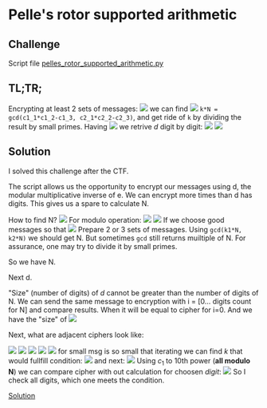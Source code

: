 # Pelle's rotor supported arithmetic

## Challenge

Script file [pelles_rotor_supported_arithmetic.py](pelles_rotor_supported_arithmetic.py)

## TL;TR;

Encrypting at least 2 sets of messages: <img src="https://render.githubusercontent.com/render/math?math=m_3%20%3D%20m_2%5C%20m_1" />  we can find <img src="https://render.githubusercontent.com/render/math?math=N" />  `k*N = gcd(c1_1*c1_2-c1_3, c2_1*c2_2-c2_3)`, and get ride of `k` by dividing the result by small primes.
Having <img src="https://render.githubusercontent.com/render/math?math=N" /> we retrive $d$ digit by digit:
 <img src="https://render.githubusercontent.com/render/math?math=msg%5E%7B10%5C%20d_r%7D%20%3D%20%5Cfrac%7B%20c_%7Bi%2B1%7D%2BkN%7D%7Bmsg%5E%7Bdigit%7D%7D" />  <img src="https://render.githubusercontent.com/render/math?math=c_i%5E%7B10%7D%20%3D%20msg%5E%7Bdigit%5C%2010%5E%7BdigitCount%7D%7D%5C%20msg%5E%7B10%5C%20d_r%7D" /> 
## Solution

I solved this challenge after the CTF.

The script allows us the opportunity to encrypt our messages using d, the modular multiplicative inverse of e. We can encrypt more times than d has digits. This gives us a spare to calculate N. 

How to find N?
 <img src="https://render.githubusercontent.com/render/math?math=c_1%5C%20c_2%20%3D%20m_1%5Ed%5C%20m_2%5Ed%20%3D%20%28m_1%5C%20m_2%29%5Ed%20%3D%20c_3" /> For modulo operation:
 <img src="https://render.githubusercontent.com/render/math?math=%28m_1%5Ed%29%5C%20mod%5C%20%20N%5C%20%28m_2%5Ed%29%5C%20mod%5C%20N%20%3D%20%28m_1%5C%20m_2%29%5Ed%5C%20mod%5C%20N%20%2B%20kN" />  <img src="https://render.githubusercontent.com/render/math?math=c_1%5C%20c_2%20-%20c_3%20%3D%20%20kN" /> 
If we choose good messages so that <img src="https://render.githubusercontent.com/render/math?math=c_1%5C%20c_2%20%3E%20N" /> 
Prepare 2 or 3 sets of messages. Using `gcd(k1*N, k2*N)` we should get N. But sometimes `gcd` still returns muiltiple of N. For assurance, one may try to divide it by small primes.

So we have N.

Next d.

"Size" (number of digits) of $d$ cannot be greater than the number of digits of N. We can send the same message to encryption with i = [0... digits count for N] and compare results. When it will be equal to cipher for i=0. And we have the "size" of <img src="https://render.githubusercontent.com/render/math?math=d" /> 

Next, what are adjacent ciphers look like:

 <img src="https://render.githubusercontent.com/render/math?math=d_%7Bi%7D%20%3D%20digit%5C%2010%5E%7BdigitCount-1%7D%20%2B%20d_r" />  <img src="https://render.githubusercontent.com/render/math?math=d_%7Bi%2B1%7D%20%3D%2010%5C%20d_r%20%2B%20digit" />  <img src="https://render.githubusercontent.com/render/math?math=c_%7Bi%7D%20%3D%20msg%5E%7Bd_%7Bi%7D%7D%20%3D%20msg%5E%7Bdigit%5C%2010%5E%7BdigitCount-1%7D%7D%5C%20msg%5E%7Bd_r%7D" />  <img src="https://render.githubusercontent.com/render/math?math=c_%7Bi%2B1%7D%20%3D%20msg%5E%7Bd_%7Bi%2B1%7D%7D%20%3D%20msg%5E%7B10%5C%20d_r%7D%5C%20msg%5E%7Bdigit%7D" />  <img src="https://render.githubusercontent.com/render/math?math=msg%5E%7Bdigit%7D" /> for small msg is so small that iterating we can find $k$ that would fullfill condition:
 <img src="https://render.githubusercontent.com/render/math?math=c_%7Bi%2B1%7D%20%2B%20kN%5C%20mod%5C%20%20msg%5E%7Bdigit%7D%20%3D%3D%200" /> and next:
 <img src="https://render.githubusercontent.com/render/math?math=msg%5E%7B10%5C%20d_r%7D%20%3D%20%5Cfrac%7B%20c_%7Bi%2B1%7D%2BkN%7D%7Bmsg%5E%7Bdigit%7D%7D" /> Using $c_1$ to 10th power (**all modulo N**) we can compare cipher with out calculation for choosen $digit$:
 <img src="https://render.githubusercontent.com/render/math?math=c_i%5E%7B10%7D%20%3D%20msg%5E%7Bdigit%5C%2010%5E%7BdigitCount%7D%7D%5C%20msg%5E%7B10%5C%20d_r%7D" /> 
So I check all digits, which one meets the condition.

[Solution](sol.py)
